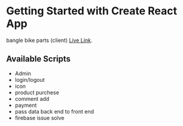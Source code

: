 # Getting Started with Create React App

bangle bike parts (client) [Live Link](https://bike-parts-5e55f.web.app/).

## Available Scripts

- Admin
- login/logout
- icon
- product purchese 
- comment add
- payment
- pass data back end to front end
- firebase issue solve 

